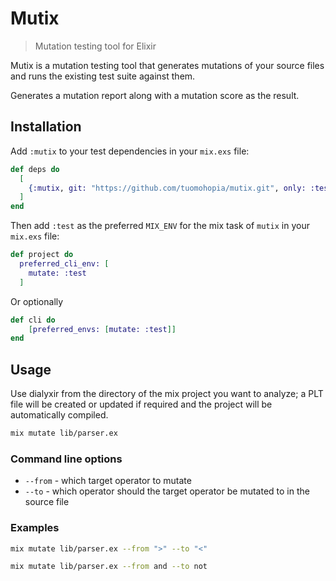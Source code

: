 # Mutix

> Mutation testing tool for Elixir

Mutix is a mutation testing tool that generates mutations of your source files
and runs the existing test suite against them.

Generates a mutation report along with a mutation score as the result.

## Installation

Add `:mutix` to your test dependencies in your `mix.exs` file:

```elixir
def deps do
  [
    {:mutix, git: "https://github.com/tuomohopia/mutix.git", only: :test}
  ]
end
```

Then add `:test` as the preferred `MIX_ENV` for the mix task of `mutix` in your
`mix.exs` file:

```elixir
def project do
  preferred_cli_env: [
    mutate: :test
  ]
```

Or optionally

```elixir
def cli do
    [preferred_envs: [mutate: :test]]
end
```

## Usage

Use dialyxir from the directory of the mix project you want to analyze; a PLT
file will be created or updated if required and the project will be
automatically compiled.

```bash
mix mutate lib/parser.ex
```

### Command line options

- `--from` - which target operator to mutate
- `--to` - which operator should the target operator be mutated to in the source
  file

### Examples

```bash
mix mutate lib/parser.ex --from ">" --to "<"
```

```bash
mix mutate lib/parser.ex --from and --to not
```
